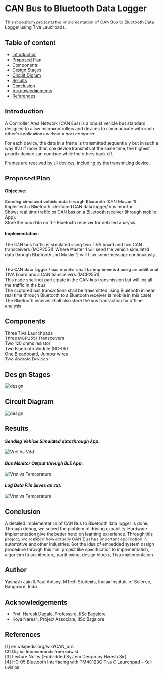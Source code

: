 # CAN Bus to Bluetooth Data Logger
This repository presents the implementation of CAN Bus to Bluetooth Data Logger using Tiva Lauchpads.

## Table of content

- [Introduction](#Introduction)<br/>
- [Proposed Plan](#Proposed)<br/>
- [Components](#Components)<br/>
- [Design Stages](#Design)<br/>
- [Circuit Digram](#Circuit)<br/>
- [Results](#Resultls)<br/>
- [Conclusion](#Conclusion)<br/>
- [Acknowledgements](#Acknowledgements)<br/>
- [References](#References)



## <a name="Introduction"></a>Introduction
A Controller Area Network (CAN Bus) is a robust vehicle bus standard designed to allow microcontrollers and devices to communicate with each other's applications without a host computer.

For each device, the data in a frame is transmitted sequentially but in such a way that if more than one device transmits at the same time, the highest priority device can continue while the others back off.

Frames are received by all devices, including by the transmitting device.

## <a name="Proposed"></a>Proposed Plan
#### Objective:

Sending simulated vehicle data through Bluetooth (CAN Master 1).<br/>
Implement a Bluetooth interfaced CAN data logger/ bus monitor.<br/>
Shows real time traffic on CAN bus on a Bluetooth receiver (through mobile App).<br/>
Store the bus data on the Bluetooth receiver for detailed analysis.

#### Implementation:
The CAN bus traffic is simulated using two TIVA board and two CAN transceivers (MCP2551). Where Master 1 will send the vehicle simulated data through Bluetooth and Master 2 will flow some message continuously.<br/><br/>

The CAN data logger / bus monitor shall be implemented using an additional TIVA board and a CAN transceivers (MCP2551).<br/>
This node shall not participate in the CAN bus transmission but will log all the traffic in the bus<br/>
The captured  bus transactions shall be transmitted using Bluetooth in near real time through Bluetooth to a Bluetooth receiver (a mobile in this case) <br/>
The Bluetooth receiver shall also store the bus transaction for offline analysis



## <a name="Components"></a>Components
Three Tiva Launchpads<br/>
Three MCP2551 Transceivers<br/>
Two 120 ohms resistor<br/>
Two Bluetooth Module (HC-05)<br/>
One Breadboard, Jumper wires<br/>
Two Android Devices


## <a name="Design"></a>Design Stages
![design](/files/simulation_images/vref_vs_vdd.png)

## <a name="Circuit"></a>Circuit Diagram
![design](/files/simulation_images/vref_vs_vdd.png)


## <a name="Resultls"></a>Results
#### *Sending Vehicle Simulated data through App:*
![Vref Vs Vdd](/files/simulation_images/vref_vs_vdd.png)

#### *Bus Monitor Output through BLE App:*
![Vref vs Temperature](/files/simulation_images/vref_vs_temp_curvaure_compensation.png)

#### *Log Data File Saves as .txt:*
![Vref vs Temperature](/files/simulation_images/vref_vs_temp_curvaure_compensation.png)


## <a name="Conclusion"></a>Conclusion
A detailed implementation of CAN Bus to Bluetooth data logger is done.
Through debug, we solved the problem of driving capability.
Hardware implementation give the better hand on learning experience.
Through this project, we realized how actually CAN Bus has important application in automotive and other industries.
Got the idea of embedded system design procedure through this mini project like specification to implementation, algorithm to architecture, partitioning, design blocks, Tiva implementation.


## Author
Yashash Jain & Paul Antony, MTech Students, Indian Institute of Science, Bangalore, India

## <a name="Acknowledgements"></a>Acknowledgements
- Prof. Haresh Dagale, Professore, IISc Bagalore <br/>
- Koya Naresh, Project Associate, IISc Bagalore


## <a name="References"></a>References
[1]	en.wikipedia.org/wiki/CAN_bus<br/>
[2]	Digital Interconnects from edwiki<br/>
[3]	Lecture Notes {Embedded System Design by Haresh Sir}<br/>
[4]	HC-05 Bluetooth Interfacing with TM4C123G Tiva C Launchpad – Keil uvision




